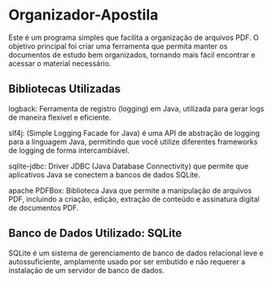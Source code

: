 # Organizador-Apostila

Este é um programa simples que facilita a organização de arquivos PDF.
O objetivo principal foi criar uma ferramenta que permita manter os documentos de estudo bem organizados, tornando mais fácil encontrar e acessar o material necessário.

## Bibliotecas Utilizadas
logback: Ferramenta de registro (logging) em Java, utilizada para gerar logs de maneira flexível e eficiente.

slf4j: (Simple Logging Facade for Java) é uma API de abstração de logging para a linguagem Java, permitindo que você utilize diferentes frameworks de logging de forma intercambiável.

sqlite-jdbc: Driver JDBC (Java Database Connectivity) que permite que aplicativos Java se conectem a bancos de dados SQLite.

apache PDFBox: Biblioteca Java que permite a manipulação de arquivos PDF, incluindo a criação, edição, extração de conteúdo e assinatura digital de documentos PDF.

## Banco de Dados Utilizado: SQLite
SQLite é um sistema de gerenciamento de banco de dados relacional leve e autossuficiente, amplamente usado por ser embutido e não requerer a instalação de um servidor de banco de dados.
